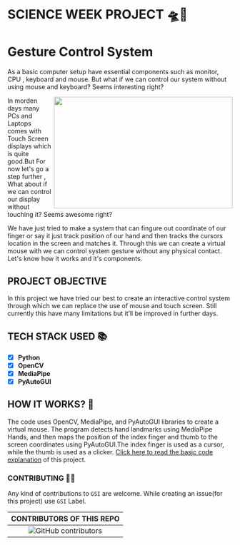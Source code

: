 # SCIENCE WEEK PROJECT 🛸🔭
# Gesture Control System
As a basic computer setup have essential components such as monitor, CPU , keyboard and mouse. But what if we can control our system without using mouse and keyboard? Seems interesting right?

<img width='400px' height='250px' src='https://user-images.githubusercontent.com/37477845/102235423-aa6cb680-3f35-11eb-8ebd-5d823e211447.jpg' align='right' padding='25px'/>

In morden days many PCs and Laptops comes with Touch Screen displays which is quite good.But For now let's go a step further , What about if we can control our display without touching it? Seems awesome right?

We have just tried to make a system that can fingure out coordinate of our finger or say it just track position of our hand and then tracks the cursors location in the screen and matches it. Through this we can create a virtual mouse with we can control system gesture without any physical contact. Let's know how it works and it's components.

## PROJECT OBJECTIVE
In this project we have tried our best to create an interactive control system through which we can replace the use of mouse and touch screen. Still currently this have many limitations but it’ll be improved in further days.

## TECH STACK USED 📚

- [x]  **Python** 
- [x]  **OpenCV**
- [x]  **MediaPipe**
- [x]  **PyAutoGUI**

## HOW IT WORKS? 🤔
The code uses OpenCV, MediaPipe, and PyAutoGUI libraries to create a virtual mouse. The program detects hand landmarks using MediaPipe Hands, and then maps the position of the index finger and thumb to the screen coordinates using PyAutoGUI.The index finger is used as a cursor, while the thumb is used as a clicker. [ Click here to read the basic code explanation](./tutorial.md) of this project.


### CONTRIBUTING 🤝🏻
Any kind of contributions to `GSI` are welcome. While creating an issue(for this project) use `GSI` Label.

| CONTRIBUTORS OF THIS REPO |
|:-------------------------:|
|![GitHub contributors](https://contrib.rocks/image?repo=vivek09thakur/GSI)|
